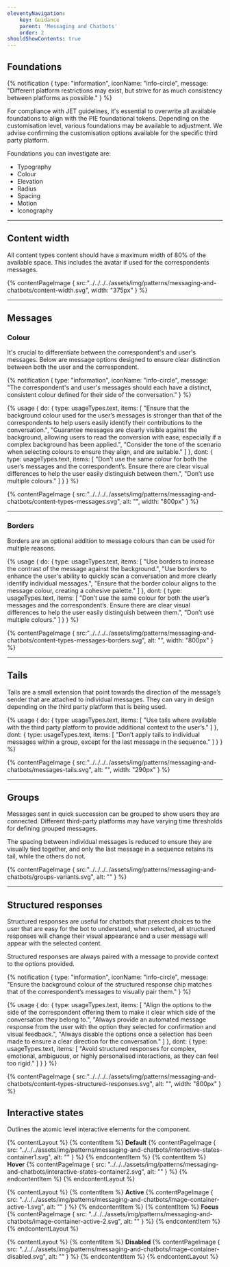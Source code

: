 ```yaml
---
eleventyNavigation:
    key: Guidance
    parent: 'Messaging and Chatbots'
    order: 2
shouldShowContents: true
---
```


## Foundations 

{% notification {
  type: "information",
  iconName: "info-circle",
  message: "Different platform restrictions may exist, but strive for as much consistency between platforms as possible."
} %}

For compliance with JET guidelines, it's essential to overwrite all available foundations to align with the PIE foundational tokens. Depending on the customisation level, various foundations may be available to adjustment. We advise confirming the customisation options available for the specific third party platform.

Foundations you can investigate are:
* Typography
* Colour
* Elevation
* Radius
* Spacing
* Motion
* Iconography

---

## Content width

All content types content should have a maximum width of 80% of the available space. This includes the avatar if used for the correspondents messages.

{% contentPageImage {
  src:"../../../../assets/img/patterns/messaging-and-chatbots/content-width.svg",
  width: "375px"
} %}

---

## Messages

### Colour

It's crucial to differentiate between the correspondent's and user's messages. Below are message options designed to ensure clear distinction between both the user and the correspondent.

{% notification {
  type: "information",
  iconName: "info-circle",
  message: "The correspondent's and user's messages should each have a distinct, consistent colour defined for their side of the conversation."
} %}

{% usage {
    do: {
        type: usageTypes.text,
        items: [
            "Ensure that the background colour used for the user’s messages is stronger than that of the correspondents to help users easily identify their contributions to the conversation.",
            "Guarantee messages are clearly visible against the background, allowing users to read the conversion with ease, especially if a complex background has been applied.",
            "Consider the tone of the scenario when selecting colours to ensure they align, and are suitable."
        ]
    },
    dont: {
        type: usageTypes.text,
        items: [
            "Don’t use the same colour for both the user’s messages and the correspondent’s. Ensure there are clear visual differences to help the user easily distinguish between them.",
            "Don’t use multiple colours."
        ]
    }
} %}

{% contentPageImage {
  src:"../../../../assets/img/patterns/messaging-and-chatbots/content-types-messages.svg",
  alt: "",
  width: "800px"
} %}

---

### Borders

Borders are an optional addition to message colours than can be used for multiple reasons.

{% usage {
    do: {
        type: usageTypes.text,
        items: [
            "Use borders to increase the contrast of the message against the background.",
            "Use borders to enhance the user's ability to quickly scan a conversation and more clearly identify individual messages.",
            "Ensure that the border colour aligns to the message colour, creating a cohesive palette."
        ]
    },
    dont: {
        type: usageTypes.text,
        items: [
            "Don’t use the same colour for both the user’s messages and the correspondent’s. Ensure there are clear visual differences to help the user easily distinguish between them.",
            "Don’t use multiple colours."
        ]
    }
} %}

{% contentPageImage {
  src:"../../../../assets/img/patterns/messaging-and-chatbots/content-types-messages-borders.svg",
  alt: "",
  width: "800px"
} %}

---
## Tails

Tails are a small extension that point towards the direction of the message’s sender that are attached to individual messages. They can vary in design depending on the third party platform that is being used.

{% usage {
    do: {
        type: usageTypes.text,
        items: [
            "Use tails where available with the third party platform to provide additional context to the user’s."
        ]
    },
    dont: {
        type: usageTypes.text,
        items: [
            "Don’t apply tails to individual messages within a group, except for the last message in the sequence."
        ]
    }
} %}

{% contentPageImage {
  src:"../../../../assets/img/patterns/messaging-and-chatbots/messages-tails.svg",
  alt: "",
  width: "290px"
} %}

---

## Groups

Messages sent in quick succession can be grouped to show users they are connected. Different third-party platforms may have varying time thresholds for defining grouped messages. 

The spacing between individual messages is reduced to ensure they are visually tied together, and only the last message in a sequence retains its tail, while the others do not.


{% contentPageImage {
  src:"../../../../assets/img/patterns/messaging-and-chatbots/groups-variants.svg",
  alt: ""
} %}

---

## Structured responses

Structured responses are useful for chatbots that present choices to the user that are easy for the bot to understand, when selected, all structured responses will change their visual appearance and a user message will appear with the selected content.

Structured responses are always paired with a message to provide context to the options provided.

{% notification {
  type: "information",
  iconName: "info-circle",
  message: "Ensure the background colour of the structured response chip matches that of the correspondent’s messages to visually pair them."
} %}

{% usage {
    do: {
        type: usageTypes.text,
        items: [
            "Align the options to the side of the correspondent offering them to make it clear which side of the conversation they belong to.",
            "Always provide an automated message response from the user with the option they selected for confirmation and visual feedback.",
            "Always disable the options once a selection has been made to ensure a clear direction for the conversation."
        ]
    },
    dont: {
        type: usageTypes.text,
        items: [
            "Avoid structured responses for complex, emotional, ambiguous, or highly personalised interactions, as they can feel too rigid."
        ]
    }
} %}

{% contentPageImage {
  src:"../../../../assets/img/patterns/messaging-and-chatbots/content-types-structured-responses.svg",
  alt: "",
  width: "800px"
} %}

## Interactive states

Outlines the atomic level interactive elements for the component.

{% contentLayout %}
  {% contentItem %}
  **Default**
    {% contentPageImage {
      src: "../../../assets/img/patterns/messaging-and-chatbots/interactive-states-container1.svg",
      alt: ""
    } %}
  {% endcontentItem %}
  {% contentItem %}
    **Hover**
    {% contentPageImage {
      src: "../../../assets/img/patterns/messaging-and-chatbots/interactive-states-container2.svg",
      alt: ""
    } %}
  {% endcontentItem %}
{% endcontentLayout %} 

{% contentLayout %}
  {% contentItem %}
  **Active**
    {% contentPageImage {
      src: "../../../assets/img/patterns/messaging-and-chatbots/image-container-active-1.svg",
      alt: ""
    } %}
  {% endcontentItem %}
  {% contentItem %}
    **Focus**
    {% contentPageImage {
      src: "../../../assets/img/patterns/messaging-and-chatbots/image-container-active-2.svg",
      alt: ""
    } %}
  {% endcontentItem %}
{% endcontentLayout %} 

{% contentLayout %}
{% contentItem %}
    **Disabled**
    {% contentPageImage {
      src: "../../../assets/img/patterns/messaging-and-chatbots/image-container-disabled.svg",
      alt: ""
    } %}
  {% endcontentItem %}
{% endcontentLayout %} 

